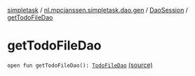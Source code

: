 [simpletask](../../index.md) / [nl.mpcjanssen.simpletask.dao.gen](../index.md) / [DaoSession](index.md) / [getTodoFileDao](.)

# getTodoFileDao

`open fun getTodoFileDao(): `[`TodoFileDao`](../-todo-file-dao/index.md) [(source)](https://github.com/mpcjanssen/simpletask-android/blob/master/src/main/java/nl/mpcjanssen/simpletask/dao/gen/DaoSession.java#L55)